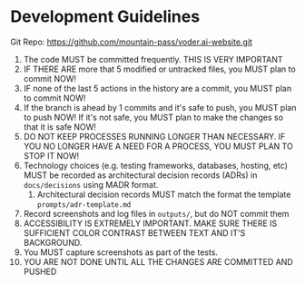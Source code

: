 # Development Guidelines

Git Repo: https://github.com/mountain-pass/voder.ai-website.git

1. The code MUST be committed frequently. THIS IS VERY IMPORTANT
2. IF THERE ARE more that 5 modified or untracked files, you MUST plan to commit NOW!
3. IF none of the last 5 actions in the history are a commit, you MUST plan to commit NOW!
4. If the branch is ahead by 1 commits and it's safe to push, you MUST plan to push NOW! If it's not safe, you MUST plan to make the changes so that it is safe NOW!
5. DO NOT KEEP PROCESSES RUNNING LONGER THAN NECESSARY. IF YOU NO LONGER HAVE A NEED FOR A PROCESS, YOU MUST PLAN TO STOP IT NOW!
6. Technology choices (e.g. testing frameworks, databases, hosting, etc) MUST be recorded as architectural decision records (ADRs) in `docs/decisions` using MADR format.
   1. Architectural decision records MUST match the format the template `prompts/adr-template.md`
7. Record screenshots and log files in `outputs/`, but do NOT commit them
8. ACCESSIBILITY IS EXTREMELY IMPORTANT. MAKE SURE THERE IS SUFFICIENT COLOR CONTRAST BETWEEN TEXT AND IT'S BACKGROUND.
9. You MUST capture screenshots as part of the tests.
10. YOU ARE NOT DONE UNTIL ALL THE CHANGES ARE COMMITTED AND PUSHED
